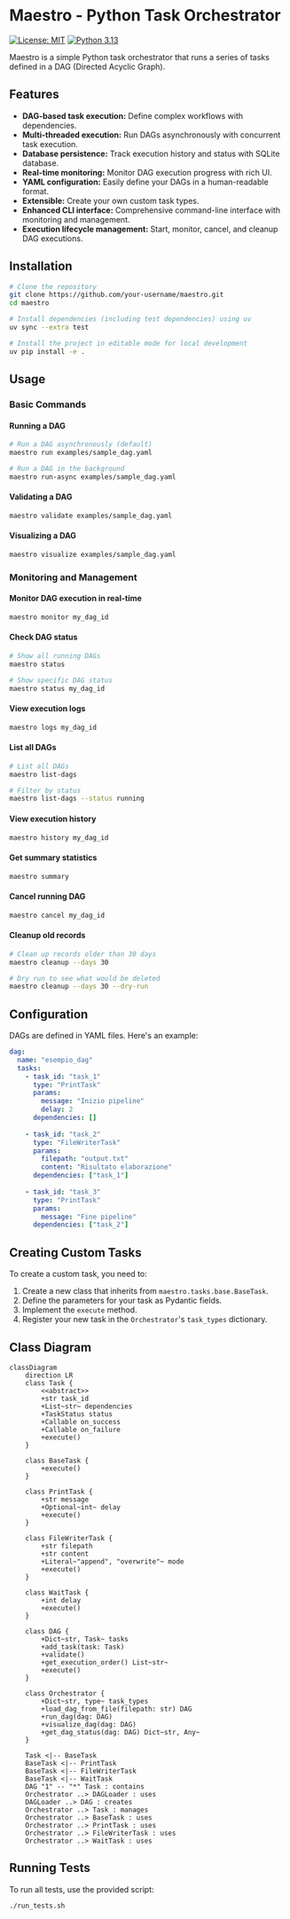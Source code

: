 
# Maestro - Python Task Orchestrator

[![License: MIT](https://img.shields.io/badge/License-MIT-yellow.svg)](https://opensource.org/licenses/MIT)
[![Python 3.13](https://img.shields.io/badge/Python-3.13-blue.svg)](https://www.python.org/downloads/release/python-3130/)


Maestro is a simple Python task orchestrator that runs a series of tasks defined in a DAG (Directed Acyclic Graph).

## Features

- **DAG-based task execution:** Define complex workflows with dependencies.
- **Multi-threaded execution:** Run DAGs asynchronously with concurrent task execution.
- **Database persistence:** Track execution history and status with SQLite database.
- **Real-time monitoring:** Monitor DAG execution progress with rich UI.
- **YAML configuration:** Easily define your DAGs in a human-readable format.
- **Extensible:** Create your own custom task types.
- **Enhanced CLI interface:** Comprehensive command-line interface with monitoring and management.
- **Execution lifecycle management:** Start, monitor, cancel, and cleanup DAG executions.

## Installation

```bash
# Clone the repository
git clone https://github.com/your-username/maestro.git
cd maestro

# Install dependencies (including test dependencies) using uv
uv sync --extra test

# Install the project in editable mode for local development
uv pip install -e .
```

## Usage

### Basic Commands

#### Running a DAG

```bash
# Run a DAG asynchronously (default)
maestro run examples/sample_dag.yaml

# Run a DAG in the background
maestro run-async examples/sample_dag.yaml
```

#### Validating a DAG

```bash
maestro validate examples/sample_dag.yaml
```

#### Visualizing a DAG

```bash
maestro visualize examples/sample_dag.yaml
```

### Monitoring and Management

#### Monitor DAG execution in real-time

```bash
maestro monitor my_dag_id
```

#### Check DAG status

```bash
# Show all running DAGs
maestro status

# Show specific DAG status
maestro status my_dag_id
```

#### View execution logs

```bash
maestro logs my_dag_id
```

#### List all DAGs

```bash
# List all DAGs
maestro list-dags

# Filter by status
maestro list-dags --status running
```

#### View execution history

```bash
maestro history my_dag_id
```

#### Get summary statistics

```bash
maestro summary
```

#### Cancel running DAG

```bash
maestro cancel my_dag_id
```

#### Cleanup old records

```bash
# Clean up records older than 30 days
maestro cleanup --days 30

# Dry run to see what would be deleted
maestro cleanup --days 30 --dry-run
```

## Configuration

DAGs are defined in YAML files. Here's an example:

```yaml
dag:
  name: "esempio_dag"
  tasks:
    - task_id: "task_1"
      type: "PrintTask"
      params:
        message: "Inizio pipeline"
        delay: 2
      dependencies: []
    
    - task_id: "task_2"
      type: "FileWriterTask"
      params:
        filepath: "output.txt"
        content: "Risultato elaborazione"
      dependencies: ["task_1"]
    
    - task_id: "task_3"
      type: "PrintTask"
      params:
        message: "Fine pipeline"
      dependencies: ["task_2"]
```

## Creating Custom Tasks

To create a custom task, you need to:

1.  Create a new class that inherits from `maestro.tasks.base.BaseTask`.
2.  Define the parameters for your task as Pydantic fields.
3.  Implement the `execute` method.
4.  Register your new task in the `Orchestrator`'s `task_types` dictionary.

## Class Diagram

```mermaid
classDiagram
    direction LR
    class Task {
        <<abstract>>
        +str task_id
        +List~str~ dependencies
        +TaskStatus status
        +Callable on_success
        +Callable on_failure
        +execute()
    }

    class BaseTask {
        +execute()
    }

    class PrintTask {
        +str message
        +Optional~int~ delay
        +execute()
    }

    class FileWriterTask {
        +str filepath
        +str content
        +Literal~"append", "overwrite"~ mode
        +execute()
    }

    class WaitTask {
        +int delay
        +execute()
    }

    class DAG {
        +Dict~str, Task~ tasks
        +add_task(task: Task)
        +validate()
        +get_execution_order() List~str~
        +execute()
    }

    class Orchestrator {
        +Dict~str, type~ task_types
        +load_dag_from_file(filepath: str) DAG
        +run_dag(dag: DAG)
        +visualize_dag(dag: DAG)
        +get_dag_status(dag: DAG) Dict~str, Any~
    }

    Task <|-- BaseTask
    BaseTask <|-- PrintTask
    BaseTask <|-- FileWriterTask
    BaseTask <|-- WaitTask
    DAG "1" -- "*" Task : contains
    Orchestrator ..> DAGLoader : uses
    DAGLoader ..> DAG : creates
    Orchestrator ..> Task : manages
    Orchestrator ..> BaseTask : uses
    Orchestrator ..> PrintTask : uses
    Orchestrator ..> FileWriterTask : uses
    Orchestrator ..> WaitTask : uses
```

## Running Tests

To run all tests, use the provided script:

```bash
./run_tests.sh
```
